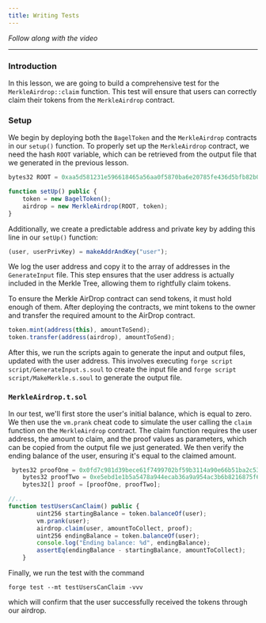 ```yaml
---
title: Writing Tests
---
```


_Follow along with the video_

---

### Introduction

In this lesson, we are going to build a comprehensive test for the `MerkleAirdrop::claim` function. This test will ensure that users can correctly claim their tokens from the `MerkleAirdrop` contract.

### Setup

We begin by deploying both the `BagelToken` and the `MerkleAirdrop` contracts in our `setup()` function. To properly set up the `MerkleAirdrop` contract, we need the hash `ROOT` variable, which can be retrieved from the output file that we generated in the previous lesson.

```js
bytes32 ROOT = 0xaa5d581231e596618465a56aa0f5870ba6e20785fe436d5bfb82b08662ccc7c4;

function setUp() public {
    token = new BagelToken();
    airdrop = new MerkleAirdrop(ROOT, token);
}
```

Additionally, we create a predictable address and private key by adding this line in our `setUp()` function:

```js
(user, userPrivKey) = makeAddrAndKey("user");
```

We log the user address and copy it to the array of addresses in the `GenerateInput` file. This step ensures that the user address is actually included in the Merkle Tree, allowing them to rightfully claim tokens.

To ensure the Merkle AirDrop contract can send tokens, it must hold enough of them. After deploying the contracts, we mint tokens to the owner and transfer the required amount to the AirDrop contract.

```js
token.mint(address(this), amountToSend);
token.transfer(address(airdrop), amountToSend);
```

After this, we run the scripts again to generate the input and output files, updated with the user address. This involves executing `forge script script/GenerateInput.s.soul` to create the input file and `forge script script/MakeMerkle.s.soul` to generate the output file.

### `MerkleAirdrop.t.sol`

In our test, we'll first store the user's initial balance, which is equal to zero. We then use the `vm.prank` cheat code to simulate the user calling the `claim` function on the `MerkleAirdrop` contract. The claim function requires the user address, the amount to claim, and the proof values as parameters, which can be copied from the output file we just generated. We then verify the ending balance of the user, ensuring it's equal to the claimed amount.

```js
 bytes32 proofOne = 0x0fd7c981d39bece61f7499702bf59b3114a90e66b51ba2c53abdf7b62986c00a;
    bytes32 proofTwo = 0xe5ebd1e1b5a5478a944ecab36a9a954ac3b6b8216875f6524caa7a1d87096576;
    bytes32[] proof = [proofOne, proofTwo];

//..
function testUsersCanClaim() public {
        uint256 startingBalance = token.balanceOf(user);
        vm.prank(user);
        airdrop.claim(user, amountToCollect, proof);
        uint256 endingBalance = token.balanceOf(user);
        console.log("Ending balance: %d", endingBalance);
        assertEq(endingBalance - startingBalance, amountToCollect);
    }
```

Finally, we run the test with the command

```
forge test --mt testUsersCanClaim -vvv
```

which will confirm that the user successfully received the tokens through our airdrop.
